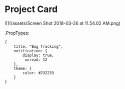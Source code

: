 # Project Card

![](/assets/Screen Shot 2018-03-26 at 11.54.02 AM.png)

.PropTypes:

```
{
    title: "Bug Tracking",
    notification: {
        display: true,
         unread: 12
    },
    theme: {
        color: #232233
    }    
}
```



